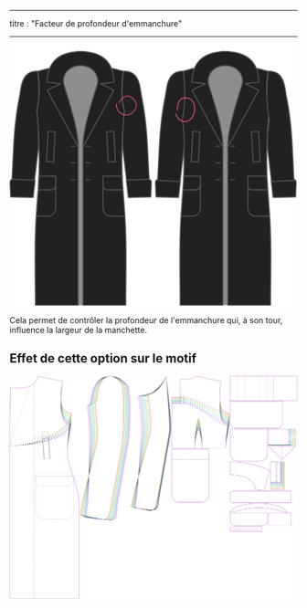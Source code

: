 - - -
titre : "Facteur de profondeur d'emmanchure"
- - -

![Hauteur de l'emmanchure](./armholedepthfactor.svg)

Cela permet de contrôler la profondeur de l'emmanchure qui, à son tour, influence la largeur de la manchette.

## Effet de cette option sur le motif

![Cette image montre l'effet de cette option en superposant plusieurs variantes qui ont une valeur différente pour cette option](carlton_armholedepthfactor_sample.svg "Effet de cette option sur le modèle")

